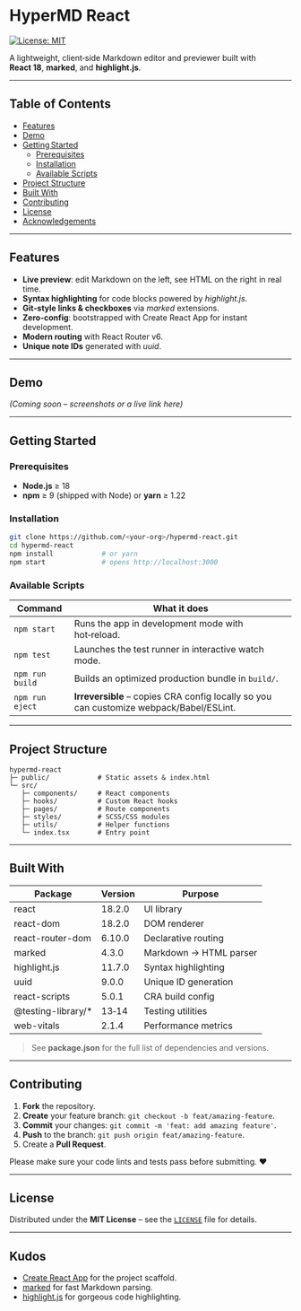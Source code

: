 # HyperMD React

[![License: MIT](https://img.shields.io/badge/License-MIT-yellow.svg)](#license)

A lightweight, client‑side Markdown editor and previewer built with **React 18**, **marked**, and **highlight.js**.

---

## Table of Contents
- [Features](#features)
- [Demo](#demo)
- [Getting Started](#getting-started)
  - [Prerequisites](#prerequisites)
  - [Installation](#installation)
  - [Available Scripts](#available-scripts)
- [Project Structure](#project-structure)
- [Built With](#built-with)
- [Contributing](#contributing)
- [License](#license)
- [Acknowledgements](#acknowledgements)

---

## Features
- **Live preview**: edit Markdown on the left, see HTML on the right in real time.  
- **Syntax highlighting** for code blocks powered by *highlight.js*.  
- **Git‑style links & checkboxes** via *marked* extensions.  
- **Zero‑config**: bootstrapped with Create React App for instant development.  
- **Modern routing** with React Router v6.  
- **Unique note IDs** generated with *uuid*.  

---

## Demo
*(Coming soon – screenshots or a live link here)*

---

## Getting Started

### Prerequisites
- **Node.js** ≥ 18  
- **npm** ≥ 9 (shipped with Node) or **yarn** ≥ 1.22

### Installation

```bash
git clone https://github.com/<your‑org>/hypermd-react.git
cd hypermd-react
npm install            # or yarn
npm start              # opens http://localhost:3000
```

### Available Scripts
| Command | What it does |
|---------|--------------|
| `npm start` | Runs the app in development mode with hot‑reload. |
| `npm test` | Launches the test runner in interactive watch mode. |
| `npm run build` | Builds an optimized production bundle in `build/`. |
| `npm run eject` | **Irreversible** – copies CRA config locally so you can customize webpack/Babel/ESLint. |

---

## Project Structure
```
hypermd-react
├─ public/            # Static assets & index.html
└─ src/
   ├─ components/     # React components
   ├─ hooks/          # Custom React hooks
   ├─ pages/          # Route components
   ├─ styles/         # SCSS/CSS modules
   ├─ utils/          # Helper functions
   └─ index.tsx       # Entry point
```

---

## Built With
| Package | Version | Purpose |
|---------|---------|---------|
| react | 18.2.0 | UI library |
| react-dom | 18.2.0 | DOM renderer |
| react-router-dom | 6.10.0 | Declarative routing |
| marked | 4.3.0 | Markdown → HTML parser |
| highlight.js | 11.7.0 | Syntax highlighting |
| uuid | 9.0.0 | Unique ID generation |
| react-scripts | 5.0.1 | CRA build config |
| @testing-library/* | 13‑14 | Testing utilities |
| web-vitals | 2.1.4 | Performance metrics |

> See **package.json** for the full list of dependencies and versions.

---

## Contributing

1. **Fork** the repository.
2. **Create** your feature branch: `git checkout -b feat/amazing-feature`.
3. **Commit** your changes: `git commit -m 'feat: add amazing feature'`.
4. **Push** to the branch: `git push origin feat/amazing-feature`.
5. Create a **Pull Request**.

Please make sure your code lints and tests pass before submitting. ❤️

---

## License
Distributed under the **MIT License** – see the [`LICENSE`](LICENSE) file for details.

---

## Kudos
- [Create React App](https://github.com/facebook/create-react-app) for the project scaffold.
- [marked](https://github.com/markedjs/marked) for fast Markdown parsing.
- [highlight.js](https://github.com/highlightjs/highlight.js) for gorgeous code highlighting.

